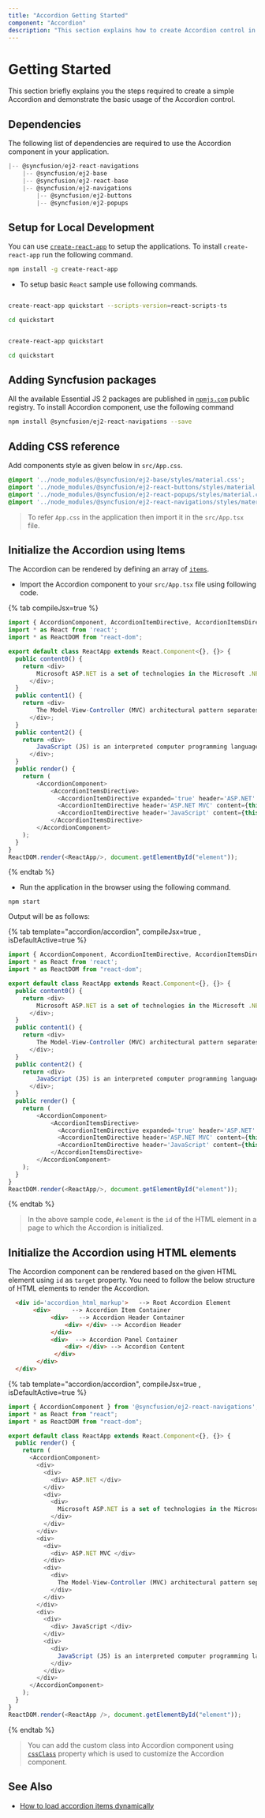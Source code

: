 ```yaml
---
title: "Accordion Getting Started"
component: "Accordion"
description: "This section explains how to create Accordion control in an React application with its basic features."
---
```


# Getting Started

This section briefly explains you the steps required to create a simple Accordion and demonstrate the basic usage of the Accordion control.

## Dependencies

The following list of dependencies are required to use the Accordion component in your application.

```js
|-- @syncfusion/ej2-react-navigations
    |-- @syncfusion/ej2-base
    |-- @syncfusion/ej2-react-base
    |-- @syncfusion/ej2-navigations
        |-- @syncfusion/ej2-buttons
        |-- @syncfusion/ej2-popups

```

## Setup for Local Development

You can use [`create-react-app`](https://github.com/facebookincubator/create-react-app) to setup the applications.
To install `create-react-app` run the following command.

```sh
npm install -g create-react-app
```

* To setup basic `React` sample use following commands.

<div class='tsx'>

```sh

create-react-app quickstart --scripts-version=react-scripts-ts

cd quickstart

```

</div>

<div class='jsx'>

```sh

create-react-app quickstart

cd quickstart

```

</div>

## Adding Syncfusion packages

All the available Essential JS 2 packages are published in [`npmjs.com`](https://www.npmjs.com/~syncfusionorg) public registry.
To install Accordion component, use the following command

```sh
npm install @syncfusion/ej2-react-navigations --save
```

## Adding CSS reference

 Add components style as given below in `src/App.css`.

```css
@import '../node_modules/@syncfusion/ej2-base/styles/material.css';
@import '../node_modules/@syncfusion/ej2-react-buttons/styles/material.css';
@import '../node_modules/@syncfusion/ej2-react-popups/styles/material.css';
@import '../node_modules/@syncfusion/ej2-react-navigations/styles/material.css';

```

> To refer `App.css` in the application then import it in the `src/App.tsx` file.

## Initialize the Accordion using Items

The Accordion can be rendered by defining an array of [`items`](../api/accordion#items).

* Import the Accordion component to your `src/App.tsx` file using following code.

{% tab compileJsx=true %}

```typescript
import { AccordionComponent, AccordionItemDirective, AccordionItemsDirective  } from '@syncfusion/ej2-react-navigations';
import * as React from 'react';
import * as ReactDOM from "react-dom";

export default class ReactApp extends React.Component<{}, {}> {
  public content0() {
    return <div>
        Microsoft ASP.NET is a set of technologies in the Microsoft .NET Framework for building Web applications and XML Web services.
      </div>;
  }
  public content1() {
    return <div>
        The Model-View-Controller (MVC) architectural pattern separates an application into three main components: the model, the view, and the controller.
      </div>;
  }
  public content2() {
    return <div>
        JavaScript (JS) is an interpreted computer programming language.It was originally implemented as part of web browsers so that client-side scripts could interact with the user, control the browser, communicate asynchronously, and alter the document content that was displayed.
      </div>;
  }
  public render() {
    return (
        <AccordionComponent>
            <AccordionItemsDirective>
              <AccordionItemDirective expanded='true' header='ASP.NET' content={this.content0} />
              <AccordionItemDirective header='ASP.NET MVC' content={this.content1} />
              <AccordionItemDirective header='JavaScript' content={this.content2} />
            </AccordionItemsDirective>
        </AccordionComponent>
    );
  }
}
ReactDOM.render(<ReactApp/>, document.getElementById("element"));

```

{% endtab %}

* Run the application in the browser using the following command.

```shell
npm start
```

Output will be as follows:

{% tab template="accordion/accordion", compileJsx=true , isDefaultActive=true  %}

```typescript
import { AccordionComponent, AccordionItemDirective, AccordionItemsDirective  } from '@syncfusion/ej2-react-navigations';
import * as React from 'react';
import * as ReactDOM from "react-dom";

export default class ReactApp extends React.Component<{}, {}> {
  public content0() {
    return <div>
        Microsoft ASP.NET is a set of technologies in the Microsoft .NET Framework for building Web applications and XML Web services.
      </div>;
  }
  public content1() {
    return <div>
        The Model-View-Controller (MVC) architectural pattern separates an application into three main components: the model, the view, and the controller.
      </div>;
  }
  public content2() {
    return <div>
        JavaScript (JS) is an interpreted computer programming language.It was originally implemented as part of web browsers so that client-side scripts could interact with the user, control the browser, communicate asynchronously, and alter the document content that was displayed.
      </div>;
  }
  public render() {
    return (
        <AccordionComponent>
            <AccordionItemsDirective>
              <AccordionItemDirective expanded='true' header='ASP.NET' content={this.content0} />
              <AccordionItemDirective header='ASP.NET MVC' content={this.content1} />
              <AccordionItemDirective header='JavaScript' content={this.content2} />
            </AccordionItemsDirective>
        </AccordionComponent>
    );
  }
}
ReactDOM.render(<ReactApp/>, document.getElementById("element"));
```

{% endtab %}

> In the above sample code, `#element` is the `id` of the HTML element in a page to which the Accordion is initialized.

## Initialize the Accordion using HTML elements

The Accordion component can be rendered based on the given HTML element using `id` as `target` property.
You need to follow the below structure of HTML elements to render the Accordion.

```html
  <div id='accordion_html_markup'>   --> Root Accordion Element
       <div>      --> Accordion Item Container
            <div>   --> Accordion Header Container
                <div> </div> --> Accordion Header
            </div>
            <div>  --> Accordion Panel Container
                <div> </div> --> Accordion Content
             </div>
        </div>
  </div>
```

{% tab template="accordion/accordion", compileJsx=true , isDefaultActive=true %}

```typescript
import { AccordionComponent } from '@syncfusion/ej2-react-navigations';
import * as React from "react";
import * as ReactDOM from "react-dom";

export default class ReactApp extends React.Component<{}, {}> {
  public render() {
    return (
      <AccordionComponent>
        <div>
          <div>
            <div> ASP.NET </div>
          </div>
          <div>
            <div>
              Microsoft ASP.NET is a set of technologies in the Microsoft .NET Framework for building Web applications and XML Web services.
            </div>
          </div>
        </div>
        <div>
          <div>
            <div> ASP.NET MVC </div>
          </div>
          <div>
            <div>
              The Model-View-Controller (MVC) architectural pattern separates an application into three main components: the model, the view, and the controller.
            </div>
          </div>
        </div>
        <div>
          <div>
            <div> JavaScript </div>
          </div>
          <div>
            <div>
              JavaScript (JS) is an interpreted computer programming language.It was originally implemented as part of web browsers so that client-side scripts could interact with the user, control the browser.
            </div>
          </div>
        </div>
      </AccordionComponent>
    );
  }
}
ReactDOM.render(<ReactApp />, document.getElementById("element"));
```

{% endtab %}

> You can add the custom class into Accordion component using [`cssClass`](../api/accordion/accordionItem#cssclass) property which is used to customize the Accordion component.

## See Also

* [How to load accordion items dynamically](./how-to/load-accordion-items-dynamically/)
